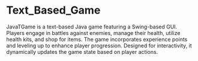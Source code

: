 # Text_Based_Game
JavaTGame is a text-based Java game featuring a Swing-based GUI. Players engage in battles against enemies, manage their health, utilize health kits, and shop for items. The game incorporates experience points and leveling up to enhance player progression. Designed for interactivity, it dynamically updates the game state based on player actions. 
